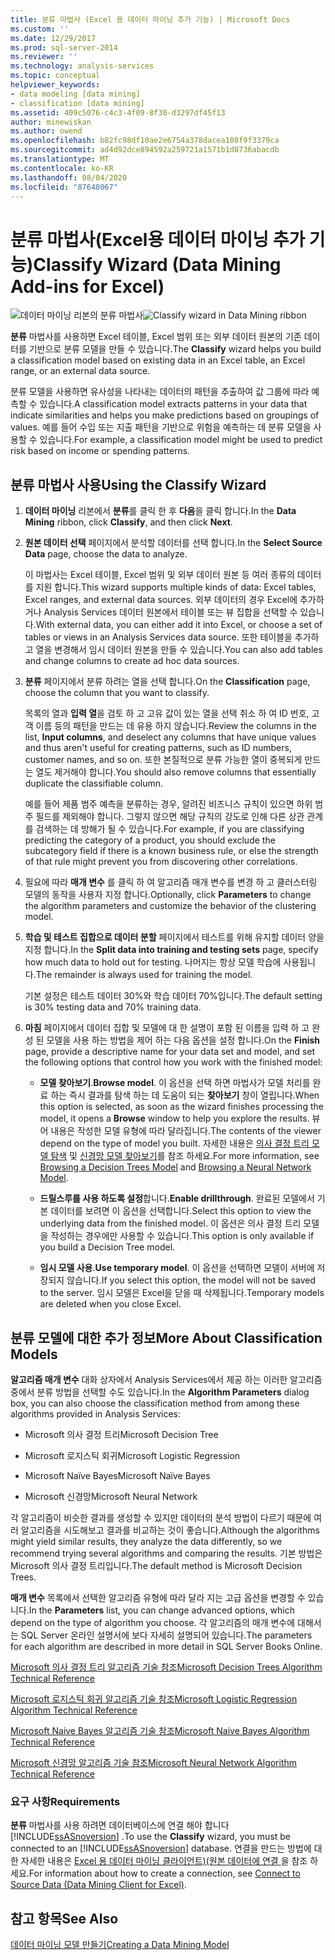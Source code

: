 ```yaml
---
title: 분류 마법사 (Excel 용 데이터 마이닝 추가 기능) | Microsoft Docs
ms.custom: ''
ms.date: 12/29/2017
ms.prod: sql-server-2014
ms.reviewer: ''
ms.technology: analysis-services
ms.topic: conceptual
helpviewer_keywords:
- data modeling [data mining]
- classification [data mining]
ms.assetid: 409c5076-c4c3-4f09-8f30-d3297df45f13
author: minewiskan
ms.author: owend
ms.openlocfilehash: b82fc98df10ae2e6754a378dacea108f9f3379ca
ms.sourcegitcommit: ad4d92dce894592a259721a1571b1d8736abacdb
ms.translationtype: MT
ms.contentlocale: ko-KR
ms.lasthandoff: 08/04/2020
ms.locfileid: "87648067"
---
```

# <a name="classify-wizard-data-mining-add-ins-for-excel"></a><span data-ttu-id="46867-102">분류 마법사(Excel용 데이터 마이닝 추가 기능)</span><span class="sxs-lookup"><span data-stu-id="46867-102">Classify Wizard (Data Mining Add-ins for Excel)</span></span>
  <span data-ttu-id="46867-103">![데이터 마이닝 리본의 분류 마법사](media/dmc-classify.gif "데이터 마이닝 리본의 분류 마법사")</span><span class="sxs-lookup"><span data-stu-id="46867-103">![Classify wizard in Data Mining ribbon](media/dmc-classify.gif "Classify wizard in Data Mining ribbon")</span></span>  
  
 <span data-ttu-id="46867-104">**분류** 마법사를 사용하면 Excel 테이블, Excel 범위 또는 외부 데이터 원본의 기존 데이터를 기반으로 분류 모델을 만들 수 있습니다.</span><span class="sxs-lookup"><span data-stu-id="46867-104">The **Classify** wizard helps you build a classification model based on existing data in an Excel table, an Excel range, or an external data source.</span></span>  
  
 <span data-ttu-id="46867-105">분류 모델을 사용하면 유사성을 나타내는 데이터의 패턴을 추출하여 값 그룹에 따라 예측할 수 있습니다.</span><span class="sxs-lookup"><span data-stu-id="46867-105">A classification model extracts patterns in your data that indicate similarities and helps you make predictions based on groupings of values.</span></span> <span data-ttu-id="46867-106">예를 들어 수입 또는 지출 패턴을 기반으로 위험을 예측하는 데 분류 모델을 사용할 수 있습니다.</span><span class="sxs-lookup"><span data-stu-id="46867-106">For example, a classification model might be used to predict risk based on income or spending patterns.</span></span>  
  
## <a name="using-the-classify-wizard"></a><span data-ttu-id="46867-107">분류 마법사 사용</span><span class="sxs-lookup"><span data-stu-id="46867-107">Using the Classify Wizard</span></span>  
  
1.  <span data-ttu-id="46867-108">**데이터 마이닝** 리본에서 **분류**를 클릭 한 후 **다음**을 클릭 합니다.</span><span class="sxs-lookup"><span data-stu-id="46867-108">In the **Data Mining** ribbon, click **Classify**, and then click **Next**.</span></span>  
  
2.  <span data-ttu-id="46867-109">**원본 데이터 선택** 페이지에서 분석할 데이터를 선택 합니다.</span><span class="sxs-lookup"><span data-stu-id="46867-109">In the **Select Source Data** page, choose the data to analyze.</span></span>  
  
     <span data-ttu-id="46867-110">이 마법사는 Excel 테이블, Excel 범위 및 외부 데이터 원본 등 여러 종류의 데이터를 지원 합니다.</span><span class="sxs-lookup"><span data-stu-id="46867-110">This wizard supports multiple kinds of data: Excel tables, Excel ranges, and external data sources.</span></span> <span data-ttu-id="46867-111">외부 데이터의 경우 Excel에 추가하거나 Analysis Services 데이터 원본에서 테이블 또는 뷰 집합을 선택할 수 있습니다.</span><span class="sxs-lookup"><span data-stu-id="46867-111">With external data, you can either add it into Excel, or choose a set of tables or views in an Analysis Services data source.</span></span> <span data-ttu-id="46867-112">또한 테이블을 추가하고 열을 변경해서 임시 데이터 원본을 만들 수 있습니다.</span><span class="sxs-lookup"><span data-stu-id="46867-112">You can also add tables and change columns to create ad hoc data sources.</span></span>  
  
3.  <span data-ttu-id="46867-113">**분류** 페이지에서 분류 하려는 열을 선택 합니다.</span><span class="sxs-lookup"><span data-stu-id="46867-113">On the **Classification** page, choose the column that you want to classify.</span></span>  
  
     <span data-ttu-id="46867-114">목록의 열과 **입력 열**을 검토 하 고 고유 값이 있는 열을 선택 취소 하 여 ID 번호, 고객 이름 등의 패턴을 만드는 데 유용 하지 않습니다.</span><span class="sxs-lookup"><span data-stu-id="46867-114">Review the columns in the list, **Input columns**, and deselect any columns that have unique values and thus aren't useful for creating patterns, such as ID numbers, customer names, and so on.</span></span> <span data-ttu-id="46867-115">또한 본질적으로 분류 가능한 열이 중복되게 만드는 열도 제거해야 합니다.</span><span class="sxs-lookup"><span data-stu-id="46867-115">You should also remove columns that essentially duplicate the classifiable column.</span></span>  
  
     <span data-ttu-id="46867-116">예를 들어 제품 범주 예측을 분류하는 경우, 알려진 비즈니스 규칙이 있으면 하위 범주 필드를 제외해야 합니다. 그렇지 않으면 해당 규칙의 강도로 인해 다른 상관 관계를 검색하는 데 방해가 될 수 있습니다.</span><span class="sxs-lookup"><span data-stu-id="46867-116">For example, if you are classifying predicting the category of a product, you should exclude the subcategory field if there is a known business rule, or else the strength of that rule might prevent you from discovering other correlations.</span></span>  
  
4.  <span data-ttu-id="46867-117">필요에 따라 **매개 변수** 를 클릭 하 여 알고리즘 매개 변수를 변경 하 고 클러스터링 모델의 동작을 사용자 지정 합니다.</span><span class="sxs-lookup"><span data-stu-id="46867-117">Optionally, click **Parameters** to change the algorithm parameters and customize the behavior of the clustering model.</span></span>  
  
5.  <span data-ttu-id="46867-118">**학습 및 테스트 집합으로 데이터 분할** 페이지에서 테스트를 위해 유지할 데이터 양을 지정 합니다.</span><span class="sxs-lookup"><span data-stu-id="46867-118">In the **Split data into training and testing sets** page, specify how much data to hold out for testing.</span></span> <span data-ttu-id="46867-119">나머지는 항상 모델 학습에 사용됩니다.</span><span class="sxs-lookup"><span data-stu-id="46867-119">The remainder is always used for training the model.</span></span>  
  
     <span data-ttu-id="46867-120">기본 설정은 테스트 데이터 30%와 학습 데이터 70%입니다.</span><span class="sxs-lookup"><span data-stu-id="46867-120">The default setting is 30% testing data and 70% training data.</span></span>  
  
6.  <span data-ttu-id="46867-121">**마침** 페이지에서 데이터 집합 및 모델에 대 한 설명이 포함 된 이름을 입력 하 고 완성 된 모델을 사용 하는 방법을 제어 하는 다음 옵션을 설정 합니다.</span><span class="sxs-lookup"><span data-stu-id="46867-121">On the **Finish** page, provide a descriptive name for your data set and model, and set the following options that control how you work with the finished model:</span></span>  
  
    -   <span data-ttu-id="46867-122">**모델 찾아보기**.</span><span class="sxs-lookup"><span data-stu-id="46867-122">**Browse model**.</span></span> <span data-ttu-id="46867-123">이 옵션을 선택 하면 마법사가 모델 처리를 완료 하는 즉시 결과를 탐색 하는 데 도움이 되는 **찾아보기** 창이 열립니다.</span><span class="sxs-lookup"><span data-stu-id="46867-123">When this option is selected, as soon as the wizard finishes processing the model, it opens a **Browse** window to help you explore the results.</span></span> <span data-ttu-id="46867-124">뷰어 내용은 작성한 모델 유형에 따라 달라집니다.</span><span class="sxs-lookup"><span data-stu-id="46867-124">The contents of the viewer depend on the type of model you built.</span></span> <span data-ttu-id="46867-125">자세한 내용은 [의사 결정 트리 모델 탐색](browsing-a-decision-trees-model.md) 및 [신경망 모델 찾아보기](browsing-a-neural-network-model.md)를 참조 하세요.</span><span class="sxs-lookup"><span data-stu-id="46867-125">For more information, see [Browsing a Decision Trees Model](browsing-a-decision-trees-model.md) and [Browsing a Neural Network Model](browsing-a-neural-network-model.md).</span></span>  
  
    -   <span data-ttu-id="46867-126">**드릴스루를 사용 하도록 설정**합니다.</span><span class="sxs-lookup"><span data-stu-id="46867-126">**Enable drillthrough**.</span></span> <span data-ttu-id="46867-127">완료된 모델에서 기본 데이터를 보려면 이 옵션을 선택합니다.</span><span class="sxs-lookup"><span data-stu-id="46867-127">Select this option to view the underlying data from the finished model.</span></span> <span data-ttu-id="46867-128">이 옵션은 의사 결정 트리 모델을 작성하는 경우에만 사용할 수 있습니다.</span><span class="sxs-lookup"><span data-stu-id="46867-128">This option is only available if you build a Decision Tree model.</span></span>  
  
    -   <span data-ttu-id="46867-129">**임시 모델 사용**.</span><span class="sxs-lookup"><span data-stu-id="46867-129">**Use temporary model**.</span></span> <span data-ttu-id="46867-130">이 옵션을 선택하면 모델이 서버에 저장되지 않습니다.</span><span class="sxs-lookup"><span data-stu-id="46867-130">If you select this option, the model will not be saved to the server.</span></span> <span data-ttu-id="46867-131">임시 모델은 Excel을 닫을 때 삭제됩니다.</span><span class="sxs-lookup"><span data-stu-id="46867-131">Temporary models are deleted when you close Excel.</span></span>  
  
## <a name="more-about-classification-models"></a><span data-ttu-id="46867-132">분류 모델에 대한 추가 정보</span><span class="sxs-lookup"><span data-stu-id="46867-132">More About Classification Models</span></span>  
 <span data-ttu-id="46867-133">**알고리즘 매개 변수** 대화 상자에서 Analysis Services에서 제공 하는 이러한 알고리즘 중에서 분류 방법을 선택할 수도 있습니다.</span><span class="sxs-lookup"><span data-stu-id="46867-133">In the **Algorithm Parameters** dialog box, you can also choose the classification method from among these algorithms provided in Analysis Services:</span></span>  
  
-   <span data-ttu-id="46867-134">Microsoft 의사 결정 트리</span><span class="sxs-lookup"><span data-stu-id="46867-134">Microsoft Decision Tree</span></span>  
  
-   <span data-ttu-id="46867-135">Microsoft 로지스틱 회귀</span><span class="sxs-lookup"><span data-stu-id="46867-135">Microsoft Logistic Regression</span></span>  
  
-   <span data-ttu-id="46867-136">Microsoft Naïve Bayes</span><span class="sxs-lookup"><span data-stu-id="46867-136">Microsoft Naïve Bayes</span></span>  
  
-   <span data-ttu-id="46867-137">Microsoft 신경망</span><span class="sxs-lookup"><span data-stu-id="46867-137">Microsoft Neural Network</span></span>  
  
 <span data-ttu-id="46867-138">각 알고리즘이 비슷한 결과를 생성할 수 있지만 데이터의 분석 방법이 다르기 때문에 여러 알고리즘을 시도해보고 결과를 비교하는 것이 좋습니다.</span><span class="sxs-lookup"><span data-stu-id="46867-138">Although the algorithms might yield similar results, they analyze the data differently, so we recommend trying several algorithms and comparing the results.</span></span> <span data-ttu-id="46867-139">기본 방법은 Microsoft 의사 결정 트리입니다.</span><span class="sxs-lookup"><span data-stu-id="46867-139">The default method is Microsoft Decision Trees.</span></span>  
  
 <span data-ttu-id="46867-140">**매개 변수** 목록에서 선택한 알고리즘 유형에 따라 달라 지는 고급 옵션을 변경할 수 있습니다.</span><span class="sxs-lookup"><span data-stu-id="46867-140">In the **Parameters** list, you can change advanced options, which depend on the type of algorithm you choose.</span></span> <span data-ttu-id="46867-141">각 알고리즘의 매개 변수에 대해서는 SQL Server 온라인 설명서에 보다 자세히 설명되어 있습니다.</span><span class="sxs-lookup"><span data-stu-id="46867-141">The parameters for each algorithm are described in more detail in SQL Server Books Online.</span></span>  
  
 [<span data-ttu-id="46867-142">Microsoft 의사 결정 트리 알고리즘 기술 참조</span><span class="sxs-lookup"><span data-stu-id="46867-142">Microsoft Decision Trees Algorithm Technical Reference</span></span>](data-mining/microsoft-decision-trees-algorithm-technical-reference.md)  
  
 [<span data-ttu-id="46867-143">Microsoft 로지스틱 회귀 알고리즘 기술 참조</span><span class="sxs-lookup"><span data-stu-id="46867-143">Microsoft Logistic Regression Algorithm Technical Reference</span></span>](data-mining/microsoft-logistic-regression-algorithm-technical-reference.md)  
  
 [<span data-ttu-id="46867-144">Microsoft Naive Bayes 알고리즘 기술 참조</span><span class="sxs-lookup"><span data-stu-id="46867-144">Microsoft Naive Bayes Algorithm Technical Reference</span></span>](data-mining/microsoft-naive-bayes-algorithm-technical-reference.md)  
  
 [<span data-ttu-id="46867-145">Microsoft 신경망 알고리즘 기술 참조</span><span class="sxs-lookup"><span data-stu-id="46867-145">Microsoft Neural Network Algorithm Technical Reference</span></span>](data-mining/microsoft-neural-network-algorithm-technical-reference.md)  
  
### <a name="requirements"></a><span data-ttu-id="46867-146">요구 사항</span><span class="sxs-lookup"><span data-stu-id="46867-146">Requirements</span></span>  
 <span data-ttu-id="46867-147">**분류** 마법사를 사용 하려면 데이터베이스에 연결 해야 합니다 [!INCLUDE[ssASnoversion](../includes/ssasnoversion-md.md)] .</span><span class="sxs-lookup"><span data-stu-id="46867-147">To use the **Classify** wizard, you must be connected to an [!INCLUDE[ssASnoversion](../includes/ssasnoversion-md.md)] database.</span></span> <span data-ttu-id="46867-148">연결을 만드는 방법에 대 한 자세한 내용은 [Excel 용 데이터 마이닝 클라이언트&#41;&#40;원본 데이터에 연결 ](connect-to-source-data-data-mining-client-for-excel.md)을 참조 하세요.</span><span class="sxs-lookup"><span data-stu-id="46867-148">For information about how to create a connection, see [Connect to Source Data &#40;Data Mining Client for Excel&#41;](connect-to-source-data-data-mining-client-for-excel.md).</span></span>  
  
## <a name="see-also"></a><span data-ttu-id="46867-149">참고 항목</span><span class="sxs-lookup"><span data-stu-id="46867-149">See Also</span></span>  
 [<span data-ttu-id="46867-150">데이터 마이닝 모델 만들기</span><span class="sxs-lookup"><span data-stu-id="46867-150">Creating a Data Mining Model</span></span>](creating-a-data-mining-model.md)  
  
  
